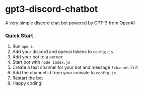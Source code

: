 # gpt3-discord-chatbot
A very simple discord chat bot powered by GPT-3 from OpenAI


### Quick Start
1. Run `npm i`
2. Add your discord and openai tokens to `config.js`
3. Add your bot to a server
4. Start bot with `node index.js`
5. Create a text channel for your bot and message `!channel` in it
6. Add the channel id from your console to `config.js`
7. Restart the bot
8. Happy coding!